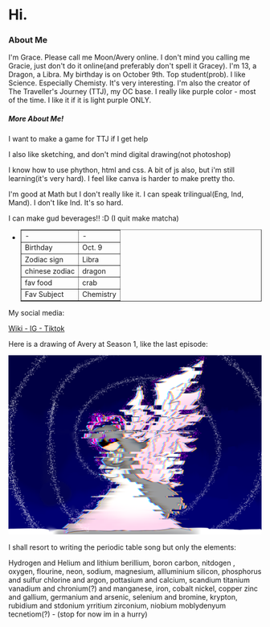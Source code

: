 <h1>Hi.</h1>
<h3>About Me</h3>
<p>I'm Grace. Please call me Moon/Avery online. I don't mind you calling me Gracie, just don't do it online(and preferably don't spell it Gracey). I'm 13, a Dragon, a Libra. My birthday is on October 9th. Top student(prob). I like Science. Especially Chemisty. It's very interesting. I'm also the creator of The Traveller's Journey (TTJ), my OC base. I really like purple color - most of the time. I like it if it is light purple ONLY.</p>
<h5>More About Me!</h5>
<p>I want to make a game for TTJ if I get help</p>
<p>I also like sketching, and don't mind digital drawing(not photoshop)</p>
<p>I know how to use phython, html and css. A bit of js also, but i'm still learning(it's very hard). I feel like canva is harder to make pretty tho.</p>
<p>I'm good at Math but I don't really like it. I can speak trilingual(Eng, Ind, Mand). I don't like Ind. It's so hard.</p>
<p>I can make gud beverages!! :D (I quit make matcha)</p>
<ul>
            <li>
                                    <table border = "1">
                                                <tr>
                                                            <td>-</td>
                                                            <td>-</td>
                                                </tr>
                                                <tr>
                                                            <td>Birthday</td>
                                                            <td>Oct. 9</td>
                                                </tr>
                                                            <td>Zodiac sign</td>
                                                            <td>Libra</td>
                                                </tr>
                                                <tr>
                                                            <td>chinese zodiac</td>
                                                            <td>dragon</td>
                                                </tr>
                                                <tr>
                                                            <td>fav food</td>
                                                            <td>crab</td>
                                                </tr>
                                                <tr>
                                                            <td>Fav Subject</td>
                                                            <td>Chemistry</td>
                                                </tr>
                                    </table>
            </li>
</ul>
<p>My social media:</p>
<a href="https://cookie-run-kingdom-ocs.fandom.com/wiki/User:DiamondMoon789">Wiki - </a>
<a href="#">IG - </a>
<a href="#">Tiktok</a>
<p>Here is a drawing of Avery at Season 1, like the last episode:</p>
<img src="Glitching avery;(.png" alt="Avery pic">
<p>I shall resort to writing the periodic table song but only the elements:</p>
<p>Hydrogen and Helium and lithium berillium, boron carbon, nitdogen , oxygen, flourine, neon, sodium, magnesium, allluminium silicon, phosphorus and sulfur chlorine and argon, pottasium and calcium, scandium titanium vanadium and chronium(?) and manganese, iron, cobalt nickel, copper zinc and gallium, germanium and arsenic, selenium and bromine, krypton, rubidium and stdonium yrritium zirconium, niobium moblydenyum tecnetiom(?) - (stop for now im in a hurry)</p>
